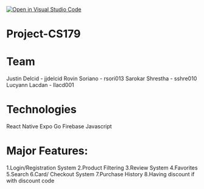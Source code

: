 [![Open in Visual Studio Code](https://classroom.github.com/assets/open-in-vscode-718a45dd9cf7e7f842a935f5ebbe5719a5e09af4491e668f4dbf3b35d5cca122.svg)](https://classroom.github.com/online_ide?assignment_repo_id=11509563&assignment_repo_type=AssignmentRepo)
# Project-CS179
# Team
Justin Delcid - jjdelcid
Rovin Soriano - rsori013
Sarokar Shrestha - sshre010
Lucyann Lacdan - llacd001

# Technologies
React Native 
Expo Go
Firebase
Javascript

# Major Features:
1.Login/Registration System 
2.Product Filtering
3.Review System
4.Favorites
5.Search
6.Card/ Checkout System
7.Purchase History 
8.Having discount if with discount code

